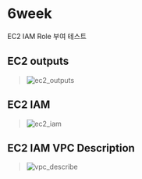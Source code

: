 # 6week
EC2 IAM Role 부여 테스트

## EC2 outputs
>![ec2_outputs](https://user-images.githubusercontent.com/114460378/204097008-9685c3a9-56e8-40be-a115-40ec5eecf4b9.png)

## EC2 IAM
>![ec2_iam](https://user-images.githubusercontent.com/114460378/204097006-a22ec03c-c933-480d-b50f-4bae78687d5d.png)


## EC2 IAM VPC Description
>![vpc_describe](https://user-images.githubusercontent.com/114460378/204097010-ca35277c-8acd-4ddb-8c71-7c5f4fce833f.png)
